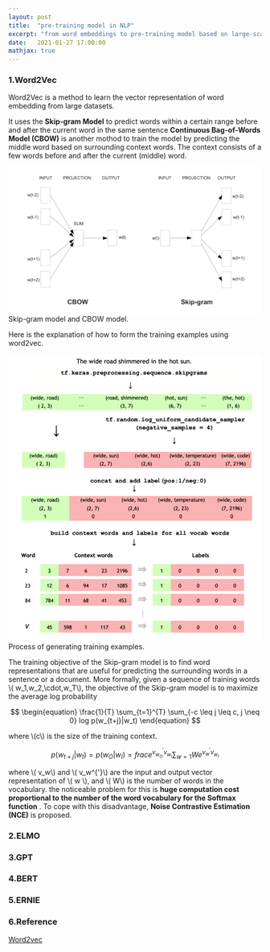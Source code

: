 ```yaml
---
layout: post
title:  "pre-training model in NLP"
excerpt: "from word embeddings to pre-training model based on large-scale data set to better capture and represent the contextual information"
date:   2021-01-27 17:00:00
mathjax: true
---
```




### 1.Word2Vec

Word2Vec is a method to learn the vector representation of word embedding from large datasets. 

It uses the **Skip-gram Model** to predict words within a certain range before and after the current word in the same sentence
**Continuous Bag-of-Words Model (CBOW)** is another mothod to train the model by predicting the middle word based on surrounding context words. The context consists of a few words before and after the current (middle) word.

<div class="imgcap">
<img src="/assets/bert/word2vec.png">
<div class="thecap">Skip-gram model and CBOW model.</div>
</div>

Here is the explanation of how to form the training examples using word2vec.

<div class="imgcap">
<img src="/assets/bert/word2vec-generate-sample.png">
<div class="thecap">Process of generating training examples.</div>
</div>

The training objective of the Skip-gram model is to find word representations that are useful for
predicting the surrounding words in a sentence or a document. More formally, given a sequence of
training words \\( w_1,w_2,\cdot,w_T\\), the objective of the Skip-gram model is to maximize the average
log probability

$$
\begin{equation}
\frac{1}{T} \sum_{t=1}^{T} \sum_{-c \leq j \leq c, j \neq 0} log p(w_{t+j}|w_t)
\end{equation}
$$

where \\(c\\) is the size of the training context.

$$
\begin{equation}
p(w_{t+j}|w_t) = p(w_{O}|w_I)  = frac{e^{v_{w_O}^{'} v_{w_I}}}{\sum_{w=1}{W} e^{ v_w^{'} v_{w_I} }}
\end{equation}
$$

where \\( v_w\\) and \\( v_w^{'}\\) are the input and output vector representation of \\( w \\), and \\( W\\) is the number of words in the vocabulary. 
the noticeable problem for this is **huge computation cost proportional to the number of 
the word vocabulary for the Softmax function** . To cope with this disadvantage, **Noise Contrastive Estimation (NCE)** is proposed.





### 2.ELMO



### 3.GPT



### 4.BERT



### 5.ERNIE





### 6.Reference

[Word2vec](https://www.tensorflow.org/tutorials/text/word2vec)


